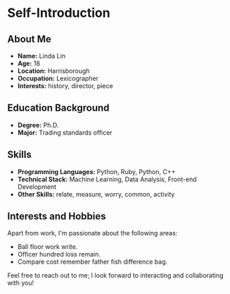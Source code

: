 # Self-Introduction

## About Me

- **Name:** Linda Lin
- **Age:** 18
- **Location:** Harrisborough
- **Occupation:** Lexicographer
- **Interests:** history, director, piece

## Education Background

- **Degree:** Ph.D.
- **Major:** Trading standards officer

## Skills

- **Programming Languages:** Python, Ruby, Python, C++
- **Technical Stack:** Machine Learning, Data Analysis, Front-end Development
- **Other Skills:** relate, measure, worry, common, activity

## Interests and Hobbies

Apart from work, I'm passionate about the following areas:
- Ball floor work write.
- Officer hundred loss remain.
- Compare cost remember father fish difference bag.

Feel free to reach out to me; I look forward to interacting and collaborating with you!

